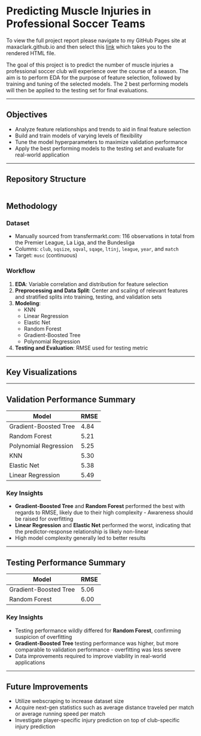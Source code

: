 # Predicting Muscle Injuries in Professional Soccer Teams  
To view the full project report please navigate to my GitHub Pages site at maxaclark.github.io and then select this [link](PredictingMuscleInjuriesInProSoccer.html) which takes you to the rendered HTML file.
 
The goal of this project is to predict the number of muscle injuries a professional soccer club will experience over the course of a season. The aim is to perform EDA for the purpose of feature selection, followed by training and tuning of the selected models. The 2 best performing models will then be applied to the testing set for final evaluations.

---

## Objectives  

- Analyze feature relationships and trends to aid in final feature selection
- Build and train models of varying levels of flexibility
- Tune the model hyperparameters to maximize validation performance
- Apply the best performing models to the testing set and evaluate for real-world application

---

## Repository Structure
```
```

## Methodology

### Dataset
- Manually sourced from transfermarkt.com: 116 observations in total from the Premier League, La Liga, and the Bundesliga
- Columns: `club`, `sqsize`, `sqval`, `sqage`, `ltinj`, `league`, `year`, and `match`
- Target: `musc` (continuous)

### Workflow
1. **EDA**: Variable correlation and distribution for feature selection
2. **Preprocessing and Data Split**: Center and scaling of relevant features and stratified splits into training, testing, and validation sets
3. **Modeling**:
   - KNN
   - Linear Regression
   - Elastic Net
   - Random Forest
   - Gradient-Boosted Tree
   - Polynomial Regression
4. **Testing and Evaluation**: RMSE used for testing metric

---

## Key Visualizations


---

## Validation Performance Summary

| Model                  | RMSE  |
|------------------------|-------|
| Gradient-Boosted Tree  | 4.84  |
| Random Forest          | 5.21  |
| Polynomial Regression  | 5.25  |
| KNN                    | 5.30  |
| Elastic Net            | 5.38  |
| Linear Regression      | 5.49  |

### Key Insights

- **Gradient-Boosted Tree** and **Random Forest** performed the best with regards to RMSE, likely due to their high complexity - Awareness should be raised for overfitting
- **Linear Regression** and **Elastic Net** performed the worst, indicating that the predictor-response relationship is likely non-linear
- High model complexity generally led to better results

---

## Testing Performance Summary

| Model                  | RMSE  |
|------------------------|-------|
| Gradient-Boosted Tree  | 5.06  |
| Random Forest          | 6.00  |

### Key Insights

- Testing performance wildly differed for **Random Forest**, confirming suspicion of overfitting
- **Gradient-Boosted Tree** testing performance was higher, but more comparable to validation performance - overfitting was less severe
- Data improvements required to improve viability in real-world applications

---

## Future Improvements

- Utilize webscraping to increase dataset size
- Acquire next-gen statistics such as average distance traveled per match or average running speed per match
- Investigate player-specific injury prediction on top of club-specific injury prediction





